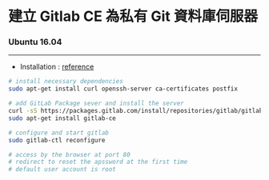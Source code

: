 # 建立 Gitlab CE 為私有 Git 資料庫伺服器

<script type="text/javascript" src="../js/general.js"></script>

### Ubuntu 16.04 
---

* Installation : [reference](https://about.gitlab.com/downloads/)

```bash
# install necessary dependencies
sudo apt-get install curl openssh-server ca-certificates postfix

# add GitLab Package sever and install the server
curl -sS https://packages.gitlab.com/install/repositories/gitlab/gitlab-ce/script.deb.sh | sudo bash
sudo apt-get install gitlab-ce

# configure and start gitlab
sudo gitlab-ctl reconfigure

# access by the browser at port 80
# redirect to reset the apssword at the first time
# default user account is root
```